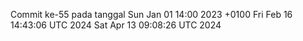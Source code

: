 Commit ke-55 pada tanggal Sun Jan 01 14:00 2023 +0100
Fri Feb 16 14:43:06 UTC 2024
Sat Apr 13 09:08:26 UTC 2024
